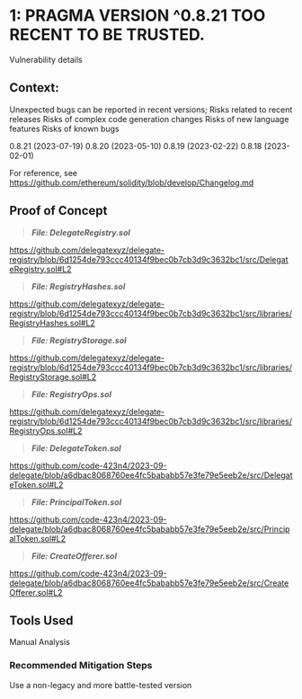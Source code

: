 # 1: PRAGMA VERSION ^0.8.21 TOO RECENT TO BE TRUSTED.

Vulnerability details

## Context:

Unexpected bugs can be reported in recent versions;
Risks related to recent releases
Risks of complex code generation changes
Risks of new language features
Risks of known bugs

0.8.21 (2023-07-19)
0.8.20 (2023-05-10)
0.8.19 (2023-02-22)
0.8.18 (2023-02-01)

For reference, see https://github.com/ethereum/solidity/blob/develop/Changelog.md  

## Proof of Concept

 > ***File: DelegateRegistry.sol***

https://github.com/delegatexyz/delegate-registry/blob/6d1254de793ccc40134f9bec0b7cb3d9c3632bc1/src/DelegateRegistry.sol#L2


 > ***File: RegistryHashes.sol***

https://github.com/delegatexyz/delegate-registry/blob/6d1254de793ccc40134f9bec0b7cb3d9c3632bc1/src/libraries/RegistryHashes.sol#L2


 > ***File: RegistryStorage.sol***

https://github.com/delegatexyz/delegate-registry/blob/6d1254de793ccc40134f9bec0b7cb3d9c3632bc1/src/libraries/RegistryStorage.sol#L2


 > ***File: RegistryOps.sol***

https://github.com/delegatexyz/delegate-registry/blob/6d1254de793ccc40134f9bec0b7cb3d9c3632bc1/src/libraries/RegistryOps.sol#L2


> ***File: DelegateToken.sol***

https://github.com/code-423n4/2023-09-delegate/blob/a6dbac8068760ee4fc5bababb57e3fe79e5eeb2e/src/DelegateToken.sol#L2

> ***File: PrincipalToken.sol***

https://github.com/code-423n4/2023-09-delegate/blob/a6dbac8068760ee4fc5bababb57e3fe79e5eeb2e/src/PrincipalToken.sol#L2

> ***File: CreateOfferer.sol***

https://github.com/code-423n4/2023-09-delegate/blob/a6dbac8068760ee4fc5bababb57e3fe79e5eeb2e/src/CreateOfferer.sol#L2

## Tools Used

Manual Analysis

### Recommended Mitigation Steps

Use a non-legacy and more battle-tested version

